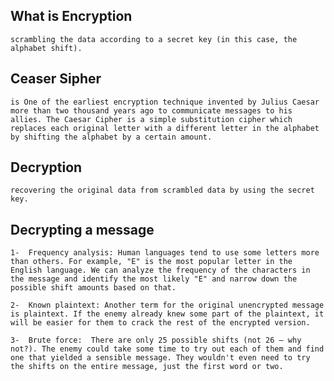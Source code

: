 ## What is Encryption
    scrambling the data according to a secret key (in this case, the alphabet shift).

## Ceaser Sipher 
    is One of the earliest encryption technique invented by Julius Caesar more than two thousand years ago to communicate messages to his allies. The Caesar Cipher is a simple substitution cipher which replaces each original letter with a different letter in the alphabet by shifting the alphabet by a certain amount.

## Decryption
    recovering the original data from scrambled data by using the secret key.

## Decrypting a message
    1-  Frequency analysis: Human languages tend to use some letters more than others. For example, "E" is the most popular letter in the English language. We can analyze the frequency of the characters in the message and identify the most likely "E" and narrow down the possible shift amounts based on that.

    2-  Known plaintext: Another term for the original unencrypted message is plaintext. If the enemy already knew some part of the plaintext, it will be easier for them to crack the rest of the encrypted version.

    3-  Brute force:  There are only 25 possible shifts (not 26 — why not?). The enemy could take some time to try out each of them and find one that yielded a sensible message. They wouldn't even need to try the shifts on the entire message, just the first word or two.

